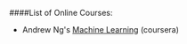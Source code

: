 ####List of Online Courses:

* Andrew Ng's [Machine Learning](https://www.coursera.org/learn/machine-learning) (coursera)

